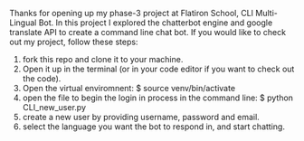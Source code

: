 Thanks for opening up my phase-3 project at Flatiron School, CLI Multi-Lingual Bot.  In this project I explored the chatterbot engine and google translate API to create a command line chat bot.  If you would like to check out my project, follow these steps:
1. fork this repo and clone it to your machine.  
2. Open it up in the terminal (or in your code editor if you want to check out the code).  
3. Open the virtual enviromnent: 
    $ source venv/bin/activate
4. open the file to begin the login in process in the command line:
    $ python CLI_new_user.py
5. create a new user by providing username, password and email.
6. select the language you want the bot to respond in, and start chatting.  